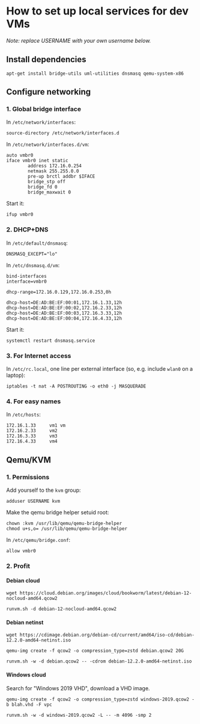 # How to set up local services for dev VMs

*Note: replace USERNAME with your own username below.*

## Install dependencies

`apt-get install bridge-utils uml-utilities dnsmasq qemu-system-x86`

## Configure networking

### 1. Global bridge interface

In `/etc/network/interfaces`:

`source-directory /etc/network/interfaces.d`

In `/etc/network/interfaces.d/vm`:

```
auto vmbr0
iface vmbr0 inet static
        address 172.16.0.254
        netmask 255.255.0.0
        pre-up brctl addbr $IFACE
        bridge_stp off
        bridge_fd 0
        bridge_maxwait 0
```

Start it:

`ifup vmbr0`

### 2. DHCP+DNS

In `/etc/default/dnsmasq`:

```
DNSMASQ_EXCEPT="lo"
```

In `/etc/dnsmasq.d/vm`:

```
bind-interfaces
interface=vmbr0

dhcp-range=172.16.0.129,172.16.0.253,0h

dhcp-host=DE:AD:BE:EF:00:01,172.16.1.33,12h
dhcp-host=DE:AD:BE:EF:00:02,172.16.2.33,12h
dhcp-host=DE:AD:BE:EF:00:03,172.16.3.33,12h
dhcp-host=DE:AD:BE:EF:00:04,172.16.4.33,12h
```

Start it:

`systemctl restart dnsmasq.service`

### 3. For Internet access

In `/etc/rc.local`, one line per external interface (so, e.g. include
`wlan0` on a laptop):

`iptables -t nat -A POSTROUTING -o eth0 -j MASQUERADE`

### 4. For easy names

In `/etc/hosts`:

```
172.16.1.33		vm1 vm
172.16.2.33		vm2
172.16.3.33		vm3
172.16.4.33		vm4
```

## Qemu/KVM

### 1. Permissions

Add yourself to the `kvm` group:

`adduser USERNAME kvm`

Make the qemu bridge helper setuid root:
```
chown :kvm /usr/lib/qemu/qemu-bridge-helper
chmod u+s,o= /usr/lib/qemu/qemu-bridge-helper
```

In `/etc/qemu/bridge.conf`:

```
allow vmbr0
```

### 2. Profit

#### Debian cloud

`wget https://cloud.debian.org/images/cloud/bookworm/latest/debian-12-nocloud-amd64.qcow2`

`runvm.sh -d debian-12-nocloud-amd64.qcow2`

#### Debian netinst

`wget https://cdimage.debian.org/debian-cd/current/amd64/iso-cd/debian-12.2.0-amd64-netinst.iso`

`qemu-img create -f qcow2 -o compression_type=zstd debian.qcow2 20G`

`runvm.sh -w -d debian.qcow2 -- -cdrom debian-12.2.0-amd64-netinst.iso`

#### Windows cloud

Search for "Windows 2019 VHD", download a VHD image.

`qemu-img create -f qcow2 -o compression_type=zstd windows-2019.qcow2 -b blah.vhd -F vpc`

`runvm.sh -w -d windows-2019.qcow2 -L -- -m 4096 -smp 2`
